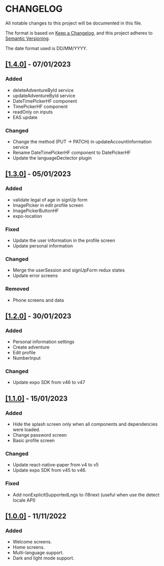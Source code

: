 # CHANGELOG

All notable changes to this project will be documented in this file.

The format is based on [Keep a Changelog](https://keepachangelog.com/en/1.0.0/), and this project adheres to [Semantic Versioning](https://semver.org/spec/v2.0.0.html).

The date format used is DD/MM/YYYY.

## [[1.4.0]](https://github.com/willymateo/titi-app/pull/5) - 07/01/2023

### Added

- deleteAdventureById service
- updateAdventureById service
- DateTimePickerHF component
- TimePickerHF component
- readOnly on inputs
- EAS update

### Changed

- Change the method (PUT -> PATCH) in updateAccountInformation service
- Rename DateTimePickerHF component to DatePickerHF
- Update the languageDectector plugin

## [[1.3.0]](https://github.com/willymateo/titi-app/pull/4) - 05/01/2023

### Added

- validate legal of age in signUp form
- ImagePicker in edit profile screen
- ImagePickerButtonHF
- expo-location

### Fixed

- Update the user information in the profile screen
- Update personal information

### Changed

- Merge the userSession and signUpForm redux states
- Update error screens

### Removed

- Phone screens and data

## [[1.2.0]](https://github.com/willymateo/titi-app/pull/3) - 30/01/2023

### Added

- Personal information settings
- Create adventure
- Edit profile
- NumberInput

### Changed

- Update expo SDK from v46 to v47

## [[1.1.0]](https://github.com/willymateo/titi-app/pull/2) - 15/01/2023

### Added

- Hide the splash screen only when all components and dependencies were loaded.
- Change password screen
- Basic profile screen

### Changed

- Update react-native-paper from v4 to v5
- Update expo SDK from v45 to v46.

### Fixed

- Add nonExplicitSupportedLngs to i18next (useful when use the detect locale API)

## [[1.0.0]](https://github.com/willymateo/titi-app/pull/1) - 11/11/2022

### Added

- Welcome screens.
- Home screens.
- Multi-language support.
- Dark and light mode support.
